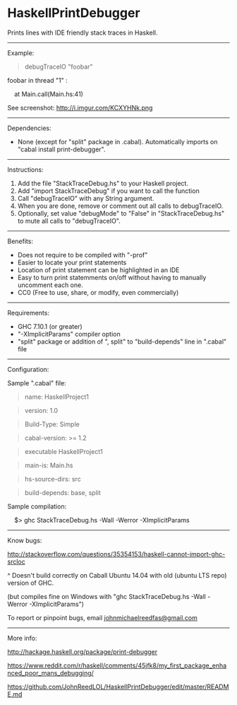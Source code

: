 # HaskellPrintDebugger
Prints lines with IDE friendly stack traces in Haskell.

____________________________________________________________________________________________________________________

Example:

> debugTraceIO "foobar"

foobar in thread "1" :

&nbsp;&nbsp;&nbsp;&nbsp;at Main.call(Main.hs:41)

See screenshot: http://i.imgur.com/KCXYHNk.png

____________________________________________________________________________________________________________________

Dependencies:

- None (except for "split" package in .cabal). Automatically imports on "cabal install print-debugger".

____________________________________________________________________________________________________________________

Instructions:

1. Add the file "StackTraceDebug.hs" to your Haskell project.
2. Add "import StackTraceDebug" if you want to call the function
3. Call "debugTraceIO" with any String argument.
4. When you are done, remove or comment out all calls to debugTraceIO.
5. Optionally, set value "debugMode" to "False" in "StackTraceDebug.hs" to mute all calls to "debugTraceIO".

____________________________________________________________________________________________________________________

Benefits:

- Does not require to be compiled with "-prof"
- Easier to locate your print statements
- Location of print statement can be highlighted in an IDE
- Easy to turn print statemments on/off without having to manually uncomment each one.
- CC0 (Free to use, share, or modify, even commercially)

____________________________________________________________________________________________________________________

Requirements:

- GHC 7.10.1 (or greater)
- "-XImplicitParams" compiler option
- "split" package or addition of ", split" to "build-depends" line in ".cabal" file

____________________________________________________________________________________________________________________
Configuration:

Sample ".cabal" file:

> name:              HaskellProject1

> version:           1.0

> Build-Type:        Simple

> cabal-version:     >= 1.2

>

> executable HaskellProject1

>   main-is:         Main.hs

>   hs-source-dirs:  src

>   build-depends:   base, split

Sample compilation: 

&nbsp;&nbsp;&nbsp;&nbsp;$> ghc StackTraceDebug.hs -Wall -Werror -XImplicitParams

____________________________________________________________________________________________________________________

Know bugs:

http://stackoverflow.com/questions/35354153/haskell-cannot-import-ghc-srcloc

^ Doesn't build correctly on Caball Ubuntu 14.04 with old (ubuntu LTS repo) version of GHC.

(but compiles fine on Windows with "ghc StackTraceDebug.hs -Wall -Werror -XImplicitParams")

To report or pinpoint bugs, email johnmichaelreedfas@gmail.com

____________________________________________________________________________________________________________________

More info:

http://hackage.haskell.org/package/print-debugger

https://www.reddit.com/r/haskell/comments/45jfk8/my_first_package_enhanced_poor_mans_debugging/

https://github.com/JohnReedLOL/HaskellPrintDebugger/edit/master/README.md




